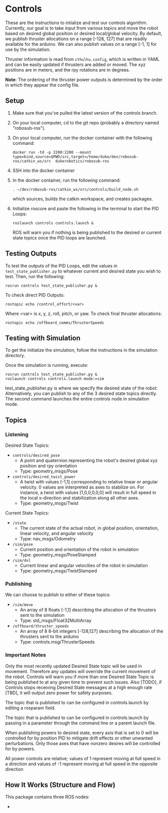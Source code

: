 # Controls


These are the instructions to intialize and test our controls algorithm. Currently, our goal is to take input from various topics and move the robot based on desired global position or desired local/global velocity. By default, we publish thruster allocations on a range [-128, 127] that are readily available for the arduino. We can also publish values on a range [-1, 1] for use by the simulation.

Thruster information is read from `cthulhu.config`, which is written in YAML and can be easily updated if thrusters are added or moved. The xyz positions are in meters, and the rpy rotations are in degrees.

**Note**: The ordering of the thruster power outputs is determined by the order in which they appear the config file.

## Setup

1. Make sure that you've pulled the latest version of the controls branch.
2. On your local computer, cd to the git repo (probably a directory named "robosub-ros").
3. On your local computer, run the docker container with the following command:

    ```docker run -td -p 2200:2200 --mount type=bind,source=$PWD/src,target=/home/duke/dev/robosub-ros/catkin_ws/src  dukerobotics/robosub-ros```

4. SSH into the docker container
5. In the docker container, run the following command:

    ```. ~/dev/robosub-ros/catkin_ws/src/controls/build_node.sh```

    which sources, builds the catkin workspace, and creates packages.
6. Initialize roscore and paste the following in the terminal to start the PID Loops:

    ```roslaunch controls controls.launch &```

    ROS will warn you if nothing is being published to the desired or current state topics once the PID loops are launched.

## Testing Outputs

To test the outputs of the PID Loops, edit the values in `test_state_publisher.py` to whatever current and desired state you wish to test. Then, run the following:

```
rosrun controls test_state_publisher.py &
```

To check direct PID Outputs:

```
rostopic echo /control_effort/<var>
```

Where &lt;var&gt; is x, y, z, roll, pitch, or yaw. To check final thruster allocations:

```
rostopic echo /offboard_comms/ThrusterSpeeds
```

## Testing with Simulation

To get the initialize the simulation, follow the instructions in the simulation directory.

Once the simulation is running, execute:

```
rosrun controls test_state_publisher.py &
roslaunch controls controls.launch mode:=sim
```

test_state_publisher.py is where we specify the desired state of the robot. Alternatively, you can publish to any of the 3 desired state topics directly. The second command launches the entire controls node in simulation mode.


## Topics

### Listening

Desired State Topics:

  - ```controls/desired_pose```
    + A point and quaternion representing the robot's desired global xyz position and rpy orientation
    + Type: geometry_msgs/Pose
  - ```controls/desired_twist_power```
    + A twist with values [-1,1] corresponding to relative linear or angular velocity. 0 values are interpreted as axes to stabilize on. For instance, a twist with values [1,0,0,0,0,0] will result in full speed in the local x-direction and stabilization along all other axes.
    + Type: geometry_msgs/Twist

Current State Topics:

  - ```/state``` 
    + The current state of the actual robot, in global position, orientation, linear velocity, and angular velocity
    + Type: nav_msgs/Odometry
  - ```/sim/pose```
    + Current position and orientation of the robot in simulation
    + Type: geometry_msgs/PoseStamped
  - ```/sim/dvl```
    + Current linear and angular velocities of the robot in simulation
    + Type: geometry_msgs/TwistStamped 


### Publishing

We can choose to publish to either of these topics:

  - ```/sim/move```
    + An array of 8 floats [-1,1] describing the allocation of the thrusters sent to the simulation
    + Type: std_msgs/Float32MultiArray
  - ```/offboard/thruster_speeds```
    + An array of 8 8-bit integers [-128,127] describing the allocation of the thrusters sent to the arduino
    + Type: controls.msg/ThrusterSpeeds

### Important Notes

Only the most recently updated Desired State topic will be used in movement. Therefore any updates will override the current movement of the robot. Controls will warn you if more than one Desired State Topic is being published to at any given time to prevent such issues. Also [TODO], if Controls stops receiving Desired State messages at a high enough rate [TBD], it will output zero power for safety purposes.

The topic that is published to can be configured in controls.launch by editing a rosparam field.

The topic that is published to can be configured in controls.launch by passing in a parameter through the command line or a parent launch file.

When publishing powers to desired state, every axis that is set to 0 will be controlled for by position PID  to mitigate drift effects or other unwanted perturbations. Only those axes that have nonzero desires will be controlled for by powers.

All power controls are relative; values of 1 represent moving at full speed in a direction and values of -1 represent moving at full speed in the opposite direction


## How It Works (Structure and Flow)

This package contains three ROS nodes:

* 